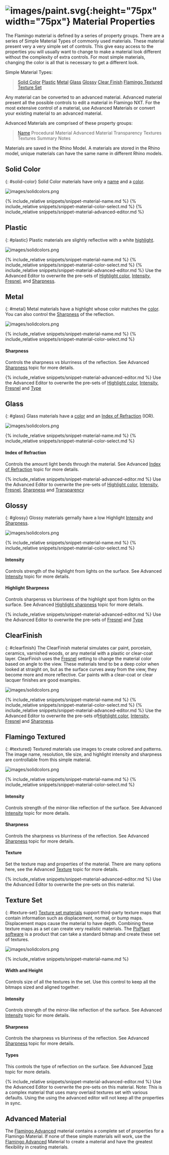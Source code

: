 ---
---

# ![images/paint.svg](images/paint.svg){:height="75px" width="75px"} Material Properties
The Flamingo material is defined by a series of property groups. There are a series of Simple Material Types of commonly used materials.  These material present very a very simple set of controls. This give easy access to the properties you will usually want to change to make a material look different without the complexity of extra controls. For most simple materials, changing the color is all that is necessary to get a different look.

Simple Material Types:

> [Solid Color](#solid-color)
> [Plastic](#plastic)
> [Metal](#metal)
> [Glass](#glass)
> [Glossy](#glossy)
> [Clear Finish](#clear-finish)
> [Flamingo Textured](#flamingo-textured)
> [Texture Set](#texture-set)

Any material can be converted to an advanced material.  Advanced material present all the possible controls to edit a material in Flamingo NXT.  For the most extensive control of a material, use Advanced Materials or convert your existing material to an advanced material.

Advanced Materials are comprised of these property groups:

> [Name](#name)
> Procedural Material
> Advanced Material
> Transparency
> Textures
> Textures Summary
> Notes

Materials are saved in the Rhino Model. A materials are stored in the Rhino model, unique materials can have the same name in different Rhino models.
<!-- TODO: All the links and anchors need to be tested on this page.  They were created before the Advanced page they reference.-->
## Solid Color
{: #solid-color}
Solid Color materials have only a [name](advanced-material-properties-main.html#name) and a [color](advanced-material-properties-main.html#color).

![images/solidcolors.png](images/3-solidcolor.png)

{% include_relative snippets/snippet-material-name.md %}
{% include_relative snippets/snippet-material-color-select.md %}
{% include_relative snippets/snippet-material-advanced-editor.md %}

## Plastic
{: #plastic}
Plastic materials are slightly reflective with a white [highlight](advanced-material-properties-main.html#highlight-color).

![images/solidcolors.png](images/3-plastic.png)

{% include_relative snippets/snippet-material-name.md %}
{% include_relative snippets/snippet-material-color-select.md %}
{% include_relative snippets/snippet-material-advanced-editor.md %} Use the Advanced Editor to overwrite the pre-sets of [Highlight color](advanced-material-properties-main.html#highlight-color), [Intensity](advanced-material-properties-main.html#intensity), [Fresnel](advanced-material-properties-main.html#fresnel), and [Sharpness](advanced-material-properties-main.html#sharpness).

## Metal
{: #metal}
Metal materials have a highlight whose color matches the [color](advanced-material-properties-main.html#color). You can also control the [Sharpness](advanced-material-properties-main.html#sharpness) of the reflection.

![images/solidcolors.png](images/3-metal.png)

{% include_relative snippets/snippet-material-name.md %}
{% include_relative snippets/snippet-material-color-select.md %}
#### Sharpness
Controls the sharpness vs blurriness of the reflection. See Advanced [Sharpness](advanced-material-properties-main.html#sharpness) topic for more details.

{% include_relative snippets/snippet-material-advanced-editor.md %} Use the Advanced Editor to overwrite the pre-sets of [Highlight color](advanced-material-properties-main.html#highlight-color), [Intensity](advanced-material-properties-main.html#intensity), [Fresnel](advanced-material-properties-main.html#fresnel) and [Type](advanced-material-properties-main.html#type)

## Glass
{: #glass}
Glass materials have a [color](advanced-material-properties-main.html#color) and an [Index of Refraction](advanced-material-properties-transparency.html#index-of-refraction) (IOR).

![images/solidcolors.png](images/3-glass.png)

{% include_relative snippets/snippet-material-name.md %}
{% include_relative snippets/snippet-material-color-select.md %}
#### Index of Refraction
Controls the amount light bends through the material. See Advanced [Index of Refraction](advanced-material-properties-transparency.html#index-of-refraction) topic for more details.

{% include_relative snippets/snippet-material-advanced-editor.md %} Use the Advanced Editor to overwrite the pre-sets of [Highlight color](advanced-material-properties-main.html#highlight-color), [Intensity](advanced-material-properties-main.html#intensity), [Fresnel](advanced-material-properties-main.html#fresnel), [Sharpness](advanced-material-properties-main.html#sharpness) and [Transparency](advanced-material-properties-transparency.html)

## Glossy
{: #glossy}
Glossy materials gernally have a low Highlight [Intensity](advanced-material-properties-main.html#intensity) and [Sharpness](advanced-material-properties-main.html#sharpness).

![images/solidcolors.png](images/3-glossy.png)

{% include_relative snippets/snippet-material-name.md %}
{% include_relative snippets/snippet-material-color-select.md %}
#### Intensity
Controls strength of the highlight from lights on the surface. See Advanced [Intensity](advanced-material-properties-main.html#intensity) topic for more details.

#### Highlight Sharpness
Controls sharpenss vs blurriness of the highlight spot from lights on the surface. See Advanced [Highlight sharpness](advanced-material-properties-main.html#sharpness) topic for more details.

{% include_relative snippets/snippet-material-advanced-editor.md %} Use the Advanced Editor to overwrite the pre-sets of [Fresnel](advanced-material-properties-main.html#fresnel) and [Type](advanced-material-properties-main.html#type)

## ClearFinish
{: #clearfinish}
The ClearFinish material simulates car paint, porcelain, ceramics, varnished woods, or any material with a plastic or clear-coat layer. ClearFinish uses the [Fresnel](advanced-material-properties-main.html#fresnel) setting to change the material color based on angle to the view. These materials tend to be a deep color when looked at straight on, but as the surface curves away from the view, they become more and more reflective. Car paints with a clear-coat or clear lacquer finishes are good examples.

![images/solidcolors.png](images/3-clearfinish.png)

{% include_relative snippets/snippet-material-name.md %}
{% include_relative snippets/snippet-material-color-select.md %}
{% include_relative snippets/snippet-material-advanced-editor.md %} Use the Advanced Editor to overwrite the pre-sets of[Highlight color](advanced-material-properties-main.html#highlight-color), [Intensity](advanced-material-properties-main.html#intensity), [Fresnel](advanced-material-properties-main.html#fresnel) and [Sharpness](advanced-material-properties-main.html#sharpness).

## Flamingo Textured
{: #textured}
Textured materials use images to create colored and patterns. The image name, resolution, tile size, and highlight intensity and sharpness are controllable from this simple material.

![images/solidcolors.png](images/3-texture.png)

{% include_relative snippets/snippet-material-name.md %}
{% include_relative snippets/snippet-material-color-select.md %}
#### Intensity
Controls strength of the mirror-like reflection of the surface. See Advanced [Intensity](advanced-material-properties-main.html#intensity) topic for more details.

#### Sharpness
Controls the sharpness vs blurriness of the reflection. See Advanced [Sharpness](advanced-material-properties-main.html#sharpness) topic for more details.

#### Texture
Set the texture map and properties of the material. There are many options here, see the Advanced [Texture](material-type-advanced.html#texture) topic for more details.

{% include_relative snippets/snippet-material-advanced-editor.md %} Use the Advanced Editor to overwrite the pre-sets on this material.

## Texture Set
{: #texture-set}
[Texture set materials](texture-set-materials.html) support third-party texture maps that contain information such as displacement, normal, or bump maps. Displacement maps cause the material to have depth. Combining these texture maps as a set can create very realistic materials. The [PixPlant software](http://www.pixplant.com/) is a product that can take a standard bitmap and create these set of textures.
<!-- TODO: This dialog at this time is all messed up.  Please check at a later date to see if it works better. There are the wrong controls in the panel-->
![images/solidcolors.png](images/textureset.png)

{% include_relative snippets/snippet-material-name.md %}
#### Width and Height
Controls size of all the textures in the set.  Use this control to keep all the bitmaps sized and aligned together.

#### Intensity
Controls strength of the mirror-like reflection of the surface. See Advanced [Intensity](advanced-material-properties-main.html#intensity) topic for more details.

#### Sharpness
Controls the sharpness vs blurriness of the reflection. See Advanced [Sharpness](advanced-material-properties-main.html#sharpness) topic for more details.

#### Types
This controls the type of reflection on the surface.  See Advanced [Type](material-type-advanced#type) topic for more details.

{% include_relative snippets/snippet-material-advanced-editor.md %} Use the Advanced Editor to overwrite the pre-sets on this material. Note: This is a complex material that uses many overlaid textures set with various defaults.  Using the using the advanced editor will not keep all the properties in sync.

## Advanced Material
The [Flamingo Advanced](material-type-advanced) material contains a complete set of properties for a Flamingo Material.  If none of these simple materials will work, use the [Flamingo Advanced](material-type-advanced) Material to create a material and have the greatest flexibility in creating materials.
